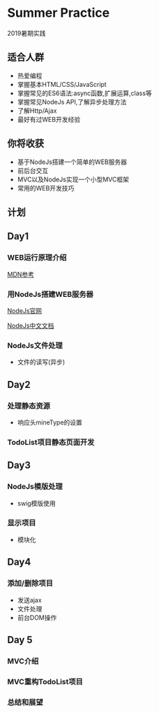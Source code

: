 # Summer Practice

2019暑期实践

## 适合人群
- 热爱编程
- 掌握基本HTML/CSS/JavaScript
- 掌握常见的ES6语法:async函数,扩展运算,class等
- 掌握常见NodeJs API,了解异步处理方法
- 了解Http/Ajax
- 最好有过WEB开发经验

## 你将收获
- 基于NodeJs搭建一个简单的WEB服务器
- 前后台交互
- MVC以及NodeJs实现一个小型MVC框架
- 常用的WEB开发技巧


## 计划

## Day1

### WEB运行原理介绍
[MDN参考](https://developer.mozilla.org/zh-CN/docs/Learn/Getting_started_with_the_web/How_the_Web_works)


### 用NodeJs搭建WEB服务器
[NodeJs官网](http://www.nodejs.org)

[NodeJs中文文档](http://www.nodejs.cn)

### NodeJs文件处理
- 文件的读写(异步)

## Day2 

### 处理静态资源
- 响应头mineType的设置

### TodoList项目静态页面开发

## Day3 
### NodeJs模版处理
- swig模版使用

### 显示项目
- 模块化

## Day4
### 添加/删除项目
- 发送ajax
- 文件处理
- 前台DOM操作

## Day 5
### MVC介绍

### MVC重构TodoList项目

### 总结和展望








